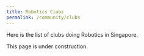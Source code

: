 ```yaml
---
title: Robotics Clubs
permalink: /community/clubs
---
```

Here is the list of clubs doing Robotics in Singapore.

This page is under construction.
